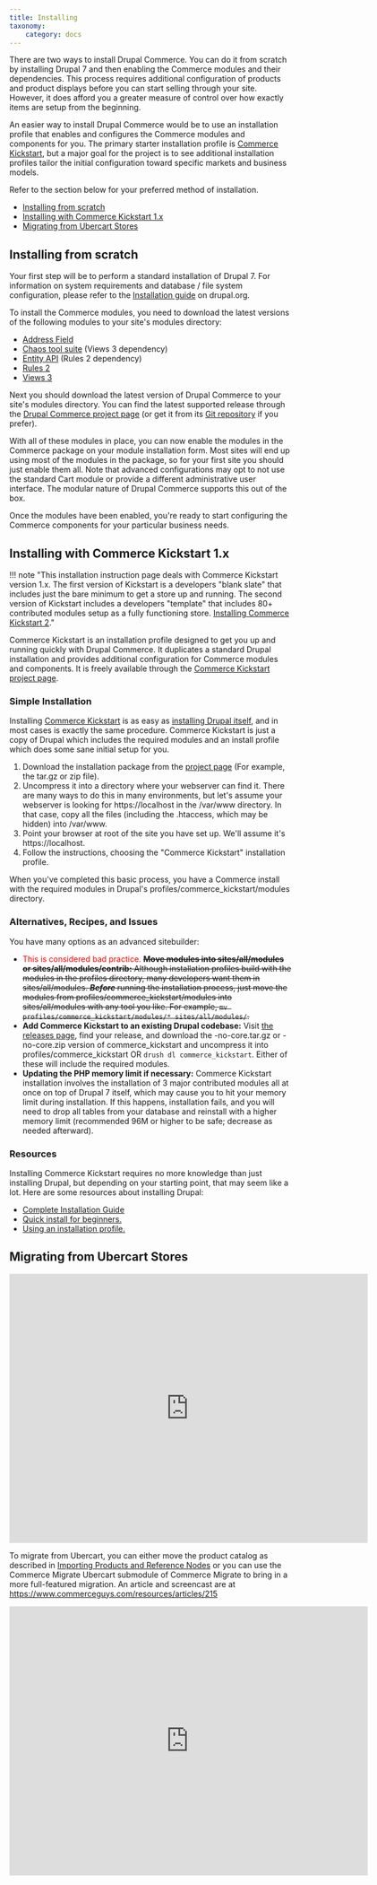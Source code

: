 ```yaml
---
title: Installing
taxonomy:
    category: docs
---
```


There are two ways to install Drupal Commerce. You can do it from scratch by installing Drupal 7 and then enabling the Commerce modules and their dependencies. This process requires additional configuration of products and product displays before you can start selling through your site.  However, it does afford you a greater measure of control over how exactly items are setup from the beginning.

An easier way to install Drupal Commerce would be to use an installation profile that enables and configures the Commerce modules and components for you.  The primary starter installation profile is <a href="https://drupal.org/project/commerce_kickstart">Commerce Kickstart</a>, but a major goal for the project is to see additional installation profiles tailor the initial configuration toward specific markets and business models.

Refer to the section below for your preferred method of installation.

* [Installing from scratch](../installation/#installing-from-scratch)
* [Installing with Commerce Kickstart 1.x](../installation/#installing-with-commerce-kickstart-1x)
* [Migrating from Ubercart Stores](../installation/#migrating-ubercart-stores)

## Installing from scratch

Your first step will be to perform a standard installation of Drupal 7.  For information on system requirements and database / file system configuration, please refer to the <a href="https://drupal.org/documentation/install">Installation guide</a> on drupal.org.

To install the Commerce modules, you need to download the latest versions of the following modules to your site's modules directory:

<ul>
<li><a href="https://drupal.org/project/addressfield">Address Field</a></li>
<li><a href="https://drupal.org/project/ctools">Chaos tool suite</a> (Views 3 dependency)</li>
<li><a href="https://drupal.org/project/entity">Entity API</a> (Rules 2 dependency)</li>
<li><a href="https://drupal.org/project/rules">Rules 2</a></li>
<li><a href="https://drupal.org/project/views">Views 3</a></li>
</ul>

Next you should download the latest version of Drupal Commerce to your site's modules directory.  You can find the latest supported release through the <a href="https://drupal.org/project/commerce">Drupal Commerce project page</a> (or get it from its <a href="https://drupal.org/project/commerce/git-instructions">Git repository</a> if you prefer).

With all of these modules in place, you can now enable the modules in the Commerce package on your module installation form.  Most sites will end up using most of the modules in the package, so for your first site you should just enable them all.  Note that advanced configurations may opt to not use the standard Cart module or provide a different administrative user interface.  The modular nature of Drupal Commerce supports this out of the box.

Once the modules have been enabled, you're ready to start configuring the Commerce components for your particular business needs.

## Installing with Commerce Kickstart 1.x

!!! note "This installation instruction page deals with Commerce Kickstart version 1.x. The first version of Kickstart is a developers "blank slate" that includes just the bare minimum to get a store up and running. The second version of Kickstart includes a developers "template" that includes 80+ contributed modules setup as a fully functioning store. <a href="../../commerce-kickstart-2/installing-and-upgrading">Installing Commerce Kickstart 2</a>."

Commerce Kickstart is an installation profile designed to get you up and running quickly with Drupal Commerce. It duplicates a standard Drupal installation and provides additional configuration for Commerce modules and components.  It is freely available through the <a href="https://drupal.org/project/commerce_kickstart">Commerce Kickstart project page</a>.


<h3>Simple Installation</h3>
Installing <a href="https://drupal.org/project/commerce_kickstart">Commerce Kickstart</a> is as easy as <a href="https://drupal.org/documentation/install">installing Drupal itself</a>, and in most cases is exactly the same procedure. Commerce Kickstart is just a copy of Drupal which includes the required modules and an install profile which does some sane initial setup for you.

<ol>
<li>Download the installation package from the <a href="https://drupal.org/project/commerce_kickstart">project page</a> (For example, the tar.gz or zip file).</li>
<li>Uncompress it into a directory where your webserver can find it. There are many ways to do this in many environments, but let's assume your webserver is looking for https://localhost in the /var/www directory. In that case, copy all the files (including the .htaccess, which may be hidden) into /var/www. </li>
<li>Point your browser at root of the site you have set up.  We'll assume it's https://localhost.</li> 
<li>Follow the instructions, choosing the "Commerce Kickstart" installation profile.</li>
</ol>

When you've completed this basic process, you have a Commerce install with the required modules in Drupal's profiles/commerce_kickstart/modules directory.

<h3>Alternatives, Recipes, and Issues</h3>

You have many options as an advanced sitebuilder:

<ul>
<li><span style="color:red;">This is considered bad practice.</span> <strike><b>Move modules into sites/all/modules or sites/all/modules/contrib:</b> Although installation profiles build with the modules in the profiles directory, many developers want them in sites/all/modules. <b><i>Before</i></b> running the installation process, just move the modules from profiles/commerce_kickstart/modules into sites/all/modules with any tool you like. For example, <code>mv profiles/commerce_kickstart/modules/* sites/all/modules/</code>.</strike> </li>
<li><b>Add Commerce Kickstart to an existing Drupal codebase:</b> Visit <a href="https://drupal.org/node/1079066/release">the releases page</a>, find your release, and download the -no-core.tar.gz or -no-core.zip version of commerce_kickstart and uncompress it into profiles/commerce_kickstart OR <code>drush dl commerce_kickstart</code>. Either of these will include the required modules.</li>
<li><b>Updating the PHP memory limit if necessary:</b> Commerce Kickstart installation involves the installation of 3 major contributed modules all at once on top of Drupal 7 itself, which may cause you to hit your memory limit during installation. If this happens, installation fails, and you will need to drop all tables from your database and reinstall with a higher memory limit (recommended 96M or higher to be safe; decrease as needed afterward).</li>
</ul>

<h3>Resources</h3>
Installing Commerce Kickstart requires no more knowledge than just installing Drupal, but depending on your starting point, that may seem like a lot. Here are some resources about installing Drupal:

<ul>
<li><a href="https://drupal.org/documentation/install">Complete Installation Guide</a></li>
<li><a href="https://drupal.org/documentation/install/beginners">Quick install for beginners.</a></li>
<li><a href="https://drupal.org/node/306267">Using an installation profile.</a></li>
</ul>

## Migrating from Ubercart Stores

<iframe src="https://player.vimeo.com/video/44428219?portrait=0&amp;badge=0" width="640" height="480" frameborder="0" webkitAllowFullScreen mozallowfullscreen allowFullScreen></iframe>

To migrate from Ubercart, you can either move the product catalog as described in <a href="https://www.drupalcommerce.org/node/467">Importing Products and Reference Nodes</a> or you can use the Commerce Migrate Ubercart submodule of Commerce Migrate to bring in a more full-featured migration. An article and screencast are at https://www.commerceguys.com/resources/articles/215

<iframe src="https://player.vimeo.com/video/26775252?byline=0&amp;portrait=0" width="640" height="480" frameborder="0" webkitAllowFullScreen mozallowfullscreen allowFullScreen></iframe>